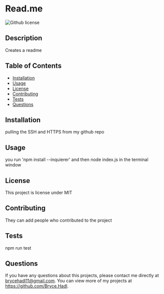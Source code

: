 # Read.me
  ![Github license](http://img.shields.io/badge/license-MIT-blue.svg)

  
  ## Description 
  Creates a readme 

  ## Table of Contents
  * [Installation](#installation)
  * [Usage](#usage)
  * [License](#license)
  * [Contributing](#contributing)
  * [Tests](#tests)
  * [Questions](#questions)
  
  ## Installation 
  pulling the SSH and HTTPS from my github repo

  ## Usage 
  you run 'npm install --inquierer' and then node index.js in the terminal window

  ## License 
  This project is license under MIT

  ## Contributing 
  They can add people who contributed to the project

  ## Tests
  npm run test

  ## Questions
  If you have any questions about this projects, please contact me directly at brycehadl11@gmail.com. You can view more of my projects at https://github.com/Bryce.Hadl.
